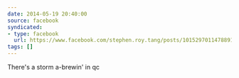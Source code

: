 ```yaml
---
date: 2014-05-19 20:40:00
source: facebook
syndicated:
- type: facebook
  url: https://www.facebook.com/stephen.roy.tang/posts/10152970114788912
tags: []
---
```


There's a storm a-brewin' in qc